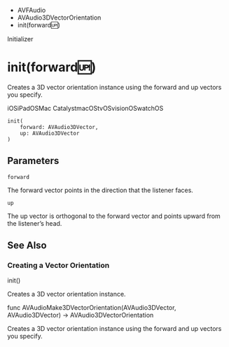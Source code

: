 

- AVFAudio
- AVAudio3DVectorOrientation
-  init(forward:up:) 

Initializer

# init(forward:up:)

Creates a 3D vector orientation instance using the forward and up vectors you specify.

iOSiPadOSMac CatalystmacOStvOSvisionOSwatchOS

``` source
init(
    forward: AVAudio3DVector,
    up: AVAudio3DVector
)
```

## Parameters 

`forward`  

The forward vector points in the direction that the listener faces.

`up`  

The up vector is orthogonal to the forward vector and points upward from the listener’s head.

## See Also

### Creating a Vector Orientation

init()

Creates a 3D vector orientation instance.

func AVAudioMake3DVectorOrientation(AVAudio3DVector, AVAudio3DVector) -> AVAudio3DVectorOrientation

Creates a 3D vector orientation instance using the forward and up vectors you specify.

